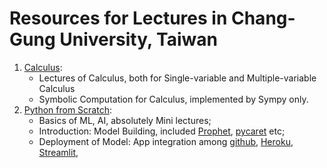 Resources for Lectures in Chang-Gung University, Taiwan
===
1. [Calculus](Calculus): 
   - Lectures of Calculus, both for Single-variable and Multiple-variable Calculus
   - Symbolic Computation for Calculus, implemented by Sympy only.
2. [Python from Scratch](Python_IM):
   - Basics of ML, AI, absolutely Mini lectures;
   - Introduction: Model Building, included [Prophet](https://github.com/facebook/prophet), [pycaret](https://pycaret.gitbook.io/docs/) etc;
   - Deployment of Model: App integration among [github](https://github.com), [Heroku](https://www.heroku.com), [Streamlit](Streamlit), 
   
